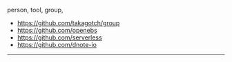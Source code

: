  person, tool, group,

- https://github.com/takagotch/group
- https://github.com/openebs
- https://github.com/serverless
- https://github.com/dnote-io

---

